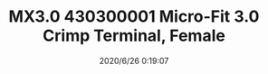 ﻿---
layout: post 
title: MX3.0 430300001 Micro-Fit 3.0 Crimp Terminal, Female
tags: MX30
categories: wire-cable
overview: Micro-Fit 3.0 Crimp Terminal, Female, with Tin (Sn) Plated Phosphor Bronze Contact, 20-24 AWG, Reel
part_number: 430300001
thumb_img: static/202006/334-thumb-20200626082007.jpg
small_img: static/202006/334-20200626082007.jpg
date: 2020/6/26 0:19:07
---



